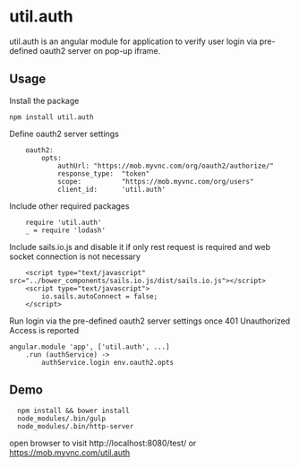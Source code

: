 # util.auth
util.auth is an angular module for application to verify user login via pre-defined oauth2 server on pop-up iframe. 

## Usage
Install the package
```
npm install util.auth
```

Define oauth2 server settings 
```
	oauth2:
		opts:
			authUrl: "https://mob.myvnc.com/org/oauth2/authorize/"
			response_type:	"token"
			scope:			"https://mob.myvnc.com/org/users"
			client_id:		'util.auth'
```

Include other required packages
```
	require 'util.auth'
	_ = require 'lodash'
```

Include sails.io.js and disable it if only rest request is required and web socket connection is not necessary
```
	<script type="text/javascript" src="../bower_components/sails.io.js/dist/sails.io.js"></script>
	<script type="text/javascript">
		io.sails.autoConnect = false;
	</script>
```

Run login via the pre-defined oauth2 server settings once 401 Unauthorized Access is reported 
```
angular.module 'app', ['util.auth', ...]
	.run (authService) ->
		authService.login env.oauth2.opts
```

## Demo
```
  npm install && bower install
  node_modules/.bin/gulp
  node_modules/.bin/http-server
```
open browser to visit http://localhost:8080/test/ or https://mob.myvnc.com/util.auth